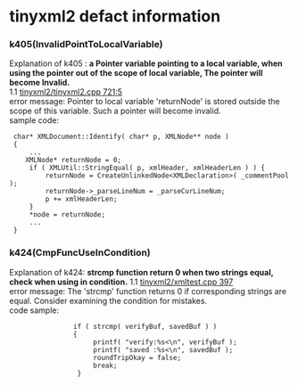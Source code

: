 tinyxml2 defact information
=======================
### k405(InvalidPointToLocalVariable)
Explanation of k405 : **a Pointer variable pointing to a local variable, when using the pointer out of the scope of local variable, The pointer will become Invalid.**<br>
1.1 [tinyxml2/tinyxml2.cpp 721:5 ](tinyxml2/tinyxml2.cpp#L721)<br>
error message: Pointer to local variable 'returnNode' is stored outside the scope of this variable. Such a pointer will become invalid.<br>
sample code:
```
 char* XMLDocument::Identify( char* p, XMLNode** node )
 {
     ...
    XMLNode* returnNode = 0;
     if ( XMLUtil::StringEqual( p, xmlHeader, xmlHeaderLen ) ) {
         returnNode = CreateUnlinkedNode<XMLDeclaration>( _commentPool );
         returnNode->_parseLineNum = _parseCurLineNum;
         p += xmlHeaderLen;
     }
     *node = returnNode;
     ...
 }
```
### k424(CmpFuncUseInCondition)
Explanation of k424: **strcmp function return 0 when two strings equal, check when using in condition.**
1.1 [tinyxml2/xmltest.cpp 397](tinyxml2/xmltest.cpp#L397) <br>
error message: The 'strcmp' function returns 0 if corresponding strings are equal. Consider examining the condition for mistakes.<br>
code sample:
```
                if ( strcmp( verifyBuf, savedBuf ) )
                {
                     printf( "verify:%s<\n", verifyBuf );
                     printf( "saved :%s<\n", savedBuf );
                     roundTripOkay = false;
                     break;
                 }

```
